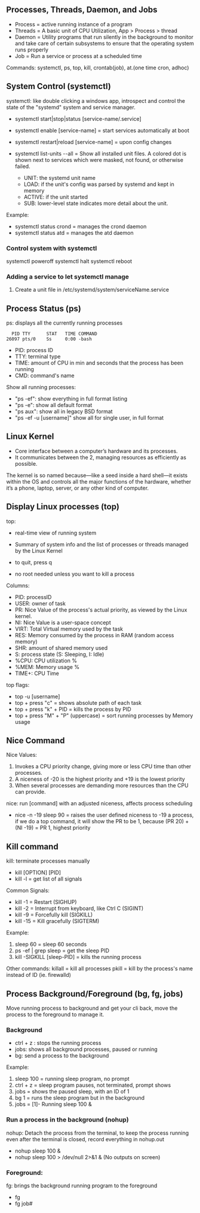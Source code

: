 ## Processes, Threads, Daemon, and Jobs
- Process = active running instance of a program
- Threads = A basic unit of CPU Utilization, App > Process > thread
- Daemon = Utility programs that run silently in the background to monitor and take care of certain subsystems to ensure that the operating system runs properly
- Job = Run a service or process at a scheduled time

Commands:
systemctl, ps, top, kill, crontab(job), at.(one time cron, adhoc)

## System Control (systemctl)
systemctl: like double clicking a windows app, introspect and control the state of the "systemd" system and service manager. 

- systemctl start|stop|status [service-name/.service]
- systemctl enable [service-name] = start services automatically at boot
- systemctl restart|reload [service-name] = upon config changes

- systemctl list-units --all = Show all installed unit files. A colored dot is shown next to services which were masked, not found, or otherwise failed.
  - UNIT: the systemd unit name
  - LOAD: if the unit's config was parsed by systemd and kept in memory
  - ACTIVE: if the unit started 
  - SUB: lower-level state indicates more detail about the unit.

Example:
- systemctl status crond = manages the crond daemon
- systemctl status atd = manages the atd daemon

### Control system with systemctl
systemctl poweroff
systemctl halt
systemctl reboot

### Adding a service to let systemctl manage
1. Create a unit file in /etc/systemd/system/serviceName.service 

## Process Status (ps)
ps: displays all the currently running processes
```
  PID TTY      STAT   TIME COMMAND
26097 pts/0    Ss     0:00 -bash
```
- PID: process ID
- TTY: terminal type 
- TIME: amount of CPU in min and seconds that the process has been running
- CMD: command's name

Show all running processes:
- "ps -ef": show everything in full format listing
- "ps -e": show all default format
- "ps aux": show all in legacy BSD format
- "ps -ef -u [username]" show all for single user, in full format

## Linux Kernel
- Core interface between a computer’s hardware and its processes.
- It communicates between the 2, managing resources as efficiently as possible.

The kernel is so named because—like a seed inside a hard shell—it exists within the OS and controls all the major functions of the hardware, whether it’s a phone, laptop, server, or any other kind of computer.


## Display Linux processes (top)
top: 
- real-time view of running system
- Summary of system info and the list of processes or threads managed by the Linux Kernel

- to quit, press q
- no root needed unless you want to kill a process

Columns:
- PID: processID
- USER: owner of task
- PR: Nice Value of the process's actual priority, as viewed by the Linux kernel.
- NI: Nice Value is a user-space concept
- VIRT: Total Virtual memory used by the task
- RES: Memory consumed by the process in RAM (random access memory)
- SHR: amount of shared memory used
- S: process state (S: Sleeping, I: Idle)
- %CPU: CPU utilization %
- %MEM: Memory usage % 
- TIME+: CPU Time

top flags:
- top -u [username]
- top + press "c" = shows absolute path of each task
- top + press "k" + PID = kills the process by PID
- top + press "M" + "P" (uppercase) = sort running processes by Memory usage

## Nice Command
Nice Values:
1. Invokes a CPU priority change, giving more or less CPU time than other processes.
2. A niceness of -20 is the highest priority and +19 is the lowest priority
3. When several processes are demanding more resources than the CPU can provide. 

nice: run [command] with an adjusted niceness, affects process scheduling
- nice -n -19 sleep 90 = raises the user defined niceness to -19 a process, if we do a top command, it will show the PR to be 1, because (PR 20) + (NI -19) = PR 1, highest priority

## Kill command
kill: terminate processes manually
- kill [OPTION] [PID]
- kill -l = get list of all signals

Common Signals:
- kill -1  = Restart (SIGHUP)
- kill -2  = Interrupt from keyboard, like Ctrl C (SIGINT)
- kill -9  = Forcefully kill (SIGKILL)
- kill -15 = Kill gracefully (SIGTERM)

Example:
1. sleep 60 = sleep 60 seconds
2. ps -ef | grep sleep = get the sleep PID
3. kill -SIGKILL [sleep-PID] = kills the running process

Other commands:
killall = kill all processes
pkill = kill by the process's name instead of ID (ie. firewalld)

## Process Background/Foreground (bg, fg, jobs)
Move running process to background and get your cli back, move the process to the foreground to manage it.


### Background
- ctrl + z : stops the running process
- jobs: shows all background processes, paused or running
- bg: send a process to the background

Example:
1. sleep 100 = running sleep program, no prompt
2. ctrl + z = sleep program pauses, not terminated, prompt shows
3. jobs = shows the paused sleep, with an ID of 1
4. bg 1 = runs the sleep program but in the background
5. jobs = [1]-  Running  sleep 100 &

### Run a process in the background (nohup)
nohup: Detach the process from the terminal, to keep the process running even after the terminal is closed, record everything in nohup.out
- nohup sleep 100 &
- nohup sleep 100 > /dev/null 2>&1 & (No outputs on screen)

### Foreground:
fg: brings the background running program to the foreground
- fg
- fg job#
